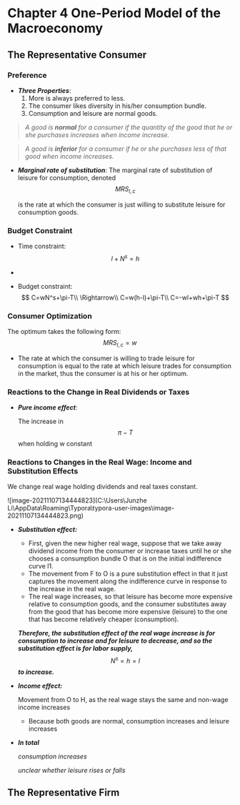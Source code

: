# Chapter 4 One-Period Model of the Macroeconomy
## The Representative Consumer
### Preference
* ***Three Properties***:
  1. More is always preferred to less.
  2. The consumer likes diversity in his/her consumption bundle.
  3. Consumption and leisure are normal goods.
> *A good is **normal** for a consumer if the quantity of the good that he or she purchases increases when income increase.*

> *A good is **inferior** for a consumer if he or she purchases less of that good when income increases.*


* ***Marginal rate of substitution***:
  The marginal rate of substitution of leisure for consumption,
  denoted 
  $$
  MRS_{l,c}
  $$
  
   is the rate at which the consumer is just willing to substitute leisure for consumption goods.

### Budget Constraint

* Time constraint:
  $$
  l+N^s=h
  $$

* 

* Budget constraint:
  $$
  C=wN^s+\pi-T\\
  \Rightarrow\\
  C=w(h-l)+\pi-T\\
  C=-wl+wh+\pi-T
  $$

### Consumer Optimization

The optimum takes the following form:
$$
MRS_{l,c}=w
$$

* The rate at which the consumer is willing to trade leisure for consumption is equal to the rate at which leisure trades for consumption in the market, thus the consumer is at his or her optimum.

### Reactions to the Change in Real Dividends or Taxes

* ***Pure income effect***:

  The increase in 
  $$
  \pi-T
  $$
  when holding w constant 

### Reactions to Changes in the Real Wage: Income and Substitution Effects

We change real wage holding dividends and real taxes constant.

![image-20211107134444823](C:\Users\Junzhe Li\AppData\Roaming\Typora\typora-user-images\image-20211107134444823.png)

* ***Substitution effect:***

  * First, given the new higher real wage, suppose that we take away dividend income from the consumer or increase taxes until he or she chooses a consumption bundle O that is on the initial indifference curve I1.
  * The movement from F to O is a pure substitution effect in that it just captures the movement along the indifference curve in response to the increase  in the real wage.
  * The real wage increases, so that leisure has become more expensive relative to consumption goods, and the consumer substitutes away from the good that has become more expensive (leisure) to the one that has become relatively cheaper (consumption).

  ***Therefore, the substitution effect of the real wage increase is for consumption to increase and for leisure to decrease, and so the substitution effect is for labor supply,***
  $$
  N^s=h=l
  $$
   ***to increase.***

* ***Income effect:***

  Movement from O to H, as the real wage stays the same and non-wage income increases

  * Because both goods are normal, consumption increases and leisure increases 

* ***In total***

  *consumption increases*

  *unclear whether leisure rises or falls*



## The Representative Firm



